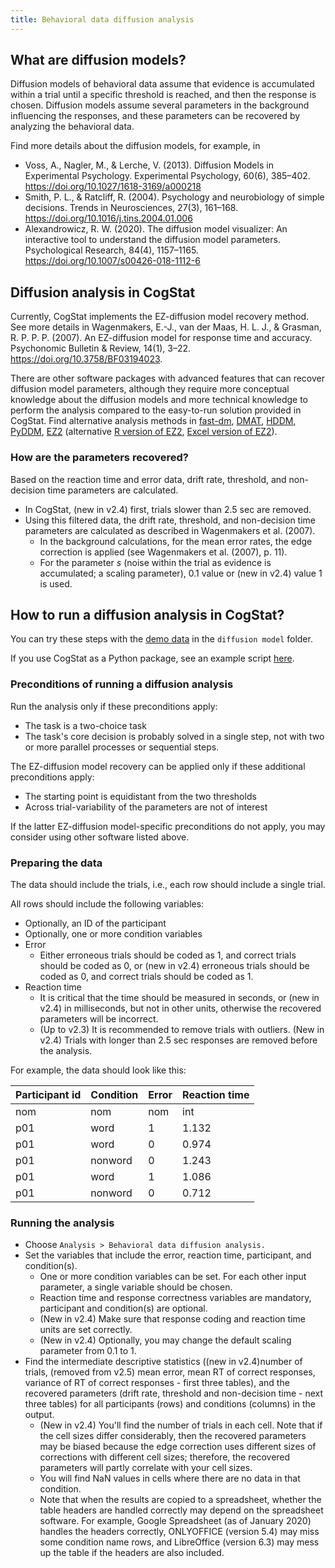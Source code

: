 ```yaml
---
title: Behavioral data diffusion analysis
---
```

## What are diffusion models?

Diffusion models of behavioral data assume that evidence is accumulated within a trial until a specific threshold is reached, and then the response is chosen. Diffusion models assume several parameters in the background influencing the responses, and these parameters can be recovered by analyzing the behavioral data.

Find more details about the diffusion models, for example, in 
- Voss, A., Nagler, M., & Lerche, V. (2013). Diffusion Models in Experimental Psychology. Experimental Psychology, 60(6), 385–402. <https://doi.org/10.1027/1618-3169/a000218>
- Smith, P. L., & Ratcliff, R. (2004). Psychology and neurobiology of simple decisions. Trends in Neurosciences, 27(3), 161–168. <https://doi.org/10.1016/j.tins.2004.01.006>
- Alexandrowicz, R. W. (2020). The diffusion model visualizer: An interactive tool to understand the diffusion model parameters. Psychological Research, 84(4), 1157–1165. <https://doi.org/10.1007/s00426-018-1112-6>

## Diffusion analysis in CogStat

Currently, CogStat implements the EZ-diffusion model recovery method. See more details in Wagenmakers, E.-J., van der Maas, H. L. J., & Grasman, R. P. P. P. (2007). An EZ-diffusion model for response time and accuracy. Psychonomic Bulletin & Review, 14(1), 3–22. <https://doi.org/10.3758/BF03194023>.

There are other software packages with advanced features that can recover diffusion model parameters, although they require more conceptual knowledge about the diffusion models and more technical knowledge to perform the analysis compared to the easy-to-run solution provided in CogStat. Find alternative analysis methods in [fast-dm](https://www.psychologie.uni-heidelberg.de/ae/meth/fast-dm/), [DMAT](https://ppw.kuleuven.be/okp/software/dmat/), [HDDM](http://ski.clps.brown.edu/hddm_docs/), [PyDDM](https://pyddm.readthedocs.io/), [EZ2](http://purl.oclc.org/net/rgrasman/jscript/ez2) (alternative [R version of EZ2](https://rdrr.io/rforge/EZ2/man/EZ2-package.html), [Excel version of EZ2](http://purl.oclc.org/net/rgrasman/excel/ez2)).

### How are the parameters recovered?
Based on the reaction time and error data, drift rate, threshold, and non-decision time parameters are calculated.

* In CogStat, (new in v2.4) first, trials slower than 2.5 sec are removed.
* Using this filtered data, the drift rate, threshold, and non-decision time parameters are calculated as described in Wagenmakers et al. (2007).
  * In the background calculations, for the mean error rates, the edge correction is applied (see Wagenmakers et al. (2007), p. 11).
  * For the parameter _s_ (noise within the trial as evidence is accumulated; a scaling parameter), 0.1 value or (new in v2.4) value 1 is used.


## How to run a diffusion analysis in CogStat?

You can try these steps with the [demo data](Demo-data) in the `diffusion model` folder.

If you use CogStat as a Python package, see an example script [here](https://github.com/cogstat/cogstat/blob/master/cogstat/docs/CogStat%20demonstration%20for%20diffusion%20model%20parameter%20recovery.ipynb).

### Preconditions of running a diffusion analysis

Run the analysis only if these preconditions apply:
- The task is a two-choice task
- The task's core decision is probably solved in a single step, not with two or more parallel processes or sequential steps.

The EZ-diffusion model recovery can be applied only if these additional preconditions apply:
- The starting point is equidistant from the two thresholds
- Across trial-variability of the parameters are not of interest

If the latter EZ-diffusion model-specific preconditions do not apply, you may consider using other software listed above.

### Preparing the data
The data should include the trials, i.e., each row should include a single trial.

All rows should include the following variables:
- Optionally, an ID of the participant
- Optionally, one or more condition variables
- Error
  - Either erroneous trials should be coded as 1, and correct trials should be coded as 0, or (new in v2.4) erroneous trials should be coded as 0, and correct trials should be coded as 1.
- Reaction time
  - It is critical that the time should be measured in seconds, or (new in v2.4) in milliseconds, but not in other units, otherwise the recovered parameters will be incorrect.
  - (Up to v2.3) It is recommended to remove trials with outliers. (New in v2.4) Trials with longer than 2.5 sec responses are removed before the analysis.

For example, the data should look like this:

Participant id| Condition| Error| Reaction time 
---|---|---|---
nom| nom| nom| int
p01|	word|	1| 1.132
p01|	word|	0| 0.974
p01|	nonword|	0| 1.243
p01|	word|	1| 1.086
p01|	nonword|	0| 0.712

### Running the analysis
* Choose `Analysis > Behavioral data diffusion analysis.`
* Set the variables that include the error, reaction time, participant, and condition(s).
  * One or more condition variables can be set. For each other input parameter, a single variable should be chosen.
  * Reaction time and response correctness variables are mandatory, participant and condition(s) are optional.
  * (New in v2.4) Make sure that response coding and reaction time units are set correctly.
  * (New in v2.4) Optionally, you may change the default scaling parameter from 0.1 to 1.
* Find the intermediate descriptive statistics ((new in v2.4)number of trials, (removed from v2.5) mean error, mean RT of correct responses, variance of RT of correct responses - first three tables), and the recovered parameters (drift rate, threshold and non-decision time - next three tables) for all participants (rows) and conditions (columns) in the output.
  * (New in v2.4) You'll find the number of trials in each cell. Note that if the cell sizes differ considerably, then the recovered parameters may be biased because the edge correction uses different sizes of corrections with different cell sizes; therefore, the recovered parameters will partly correlate with your cell sizes.
  * You will find NaN values in cells where there are no data in that condition.
  * Note that when the results are copied to a spreadsheet, whether the table headers are handled correctly may depend on the spreadsheet software. For example, Google Spreadsheet (as of January 2020) handles the headers correctly, ONLYOFFICE (version 5.4) may miss some condition name rows, and LibreOffice (version 6.3) may mess up the table if the headers are also included.
